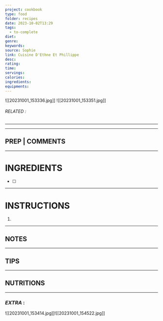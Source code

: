 ```yaml
---
project: cookbook
type: food
folder: recipes
date: 2023-10-02T13:29
tags:
  - to-complete
diet: 
genre: 
keywords: 
source: Sophie
link: Cuisine D'Ethne Et Phillippe
desc: 
rating: 
time: 
servings: 
calories: 
ingredients: 
equipments:
---
```

![[20231001_153336.jpg]]
![[20231001_153351.jpg]]
###### *RELATED* : 
---


---
## PREP | COMMENTS



---
# INGREDIENTS

- [ ] 

---
# INSTRUCTIONS

1. 

---
## NOTES



---
## TIPS



---
## NUTRITIONS



---
### *EXTRA* :



![[20231001_153414.jpg]]![[20231001_154522.jpg]]
